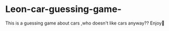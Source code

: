 # Leon-car-guessing-game-
This is a guessing game about cars ,who doesn't like cars anyway?? Enjoy🥳
